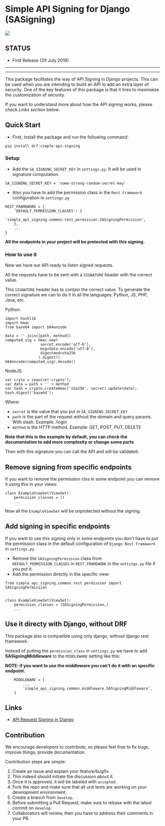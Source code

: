 # Simple API Signing for Django (SASigning)
![](https://travis-ci.org/ahmedhosnycs/drf-simple-api-signing.svg?branch=master)

## STATUS
* First Release (29 July 2018)

-----------------------------------------------------------
-----------------------------------------------------------

This package facilitates the way of API Signing in Django projects. This can be used when you are intending to build an API to add an extra layer of security. One of the key features of this package is that it tries to maximaize the customization of security.

If you want to understand more about how the API signing works, please check *Links section* below.

## Quick Start
* First, install the package and run the following command:
```
pip install drf-simple-api-signing
```

### Setup
* Add the `SA_SIGNING_SECRET_KEY` in `settings.py`. It will be used in signature computation.
```
SA_SIGNING_SECRET_KEY = 'some-strong-random-secret-key'
```

* Also you have to add the permission class in the `Rest Framework` configuration in  `settings.py`

```
REST_FRAMEWORK = {
    'DEFAULT_PERMISSION_CLASSES': {
        'simple_api_signing.common.rest_permission.SASigningPermission',
    },
    ...
}
```
**All the endpoints in your project will be protected with this signing.**

### How to use it
Now we have our API ready to listen signed requests.

All the requests have to be sent with a `SIGNATURE` header with the correct value.

This `SIGNATURE` header has to contain the correct value. To generate the correct signature we can to do it in all the languages: Python, JS, PHP, Java, etc.

Python:
```
import hashlib
import hmac
from base64 import b64encode

data = ''.join([path, method])
computed_sig = hmac.new(
                secret.encode('utf-8'), 
                msg=data.encode('utf-8'),
                digestmod=sha256
               ).digest()
b64encode(computed_sig).decode()
```

NodeJS:
```
var cryto = require('crypto');
var data = path + '' + method
var hash = crypto.createHmac('sha256', secret).update(data);
hash.digest('base64');
```

Where:
* `secret` is the value that you put in `SA_SIGNING_SECRET_KEY`
* `path` is the part of the request without the domain and query params. With slash. Example: /login
* `method` is the HTTP method. Example: GET, POST, PUT, DELETE

**Note that this is the example by default, you can check the documentation to add more complexity or change some parts**

Then with this signature you can call the API and will be validated.


## Remove signing from specific endpoints
If you want to remove the permission clss in some endpoint you can remove it using
this in your views:
```
class ExampleViewSet(ViewSet):
    permission_classes = ()
    ...
```
Now all the `ExampleViewSet` will be unprotected without the signing.

## Add signing in specific endpoints
If you want to use this signing only in some endpoints you don't have to put the 
permission class in the default configuration of `Django Rest Framework` in `settings.py`.

* Remove the `SASigningPermission` class from `DEFAULT_PERMISSION_CLASSES` in `REST_FRAMEWORK` in the `settings.py` file if you put it.
* Add the permission directly in the specific view:
```
from simple_api_signing.common.rest_permission import SASigningPermission


class ExampleViewSet(ViewSet):
    permission_classes = (SASigningPermission,)
    ...
```

## Use it directy with Django, without DRF
This package also is compatible using only django, without django rest framework.

Instead of putting the `permission_class` in `settings.py` we have to add **SASigningMiddleware** to the `MIDDLEWARE` setting like this:

**NOTE: if you want to use the middleware you can't do it with an specific endpoint.**

```
    MIDDLEWARE = [
        ..,
        'simple_api_signing.common.middleware.SASigningMiddleware',
    ]
```


## Links
* [API Request Signing in Django](https://medium.com/elements/api-request-signing-in-django-bc9389201871)

## Contribution

We encourage developers to contribute, so please feel free to fix bugs, improve things, provide documentation.

Contribution steps are simple:

1. Create an issue and explain your feature/bugfix.
2. This indeed should initiate the discussion about it.
3. Once it is approved, it will be labeled with `accepted`.
4. Fork the repo and make sure that all unit tests are working on your development environment.
5. Create a branch from `develop`.
6. Before submitting a Pull Request, make sure to rebase with the latest commit on `develop`.
7. Collaborators will review, then you have to address their comments in your PR.
